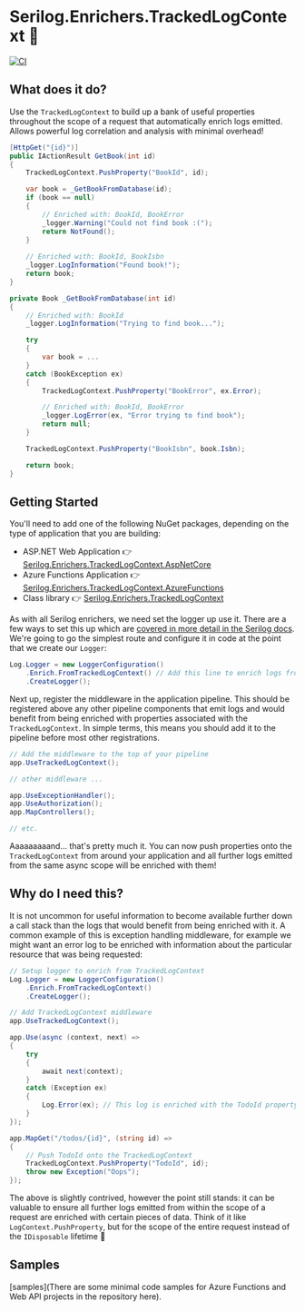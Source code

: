 # Serilog.Enrichers.TrackedLogContext 🌟

[![CI](https://github.com/CharlieJKendall/Serilog.Enrichers.TrackedLogContext/actions/workflows/ci.yml/badge.svg?branch=main)](https://github.com/CharlieJKendall/Serilog.Enrichers.TrackedLogContext/actions/workflows/ci.yml)

## What does it do?

Use the `TrackedLogContext` to build up a bank of useful properties throughout the scope of a request that automatically enrich logs emitted. Allows powerful log correlation and analysis with minimal overhead!

``` cs
[HttpGet("{id}")]
public IActionResult GetBook(int id)
{
    TrackedLogContext.PushProperty("BookId", id);

    var book = _GetBookFromDatabase(id);
    if (book == null)
    {
        // Enriched with: BookId, BookError
        _logger.Warning("Could not find book :(");
        return NotFound();
    }
    
    // Enriched with: BookId, BookIsbn
    _logger.LogInformation("Found book!");
    return book;
}

private Book _GetBookFromDatabase(int id)
{
    // Enriched with: BookId
    _logger.LogInformation("Trying to find book...");

    try
    {
        var book = ...
    }
    catch (BookException ex)
    {
        TrackedLogContext.PushProperty("BookError", ex.Error);

        // Enriched with: BookId, BookError
        _logger.LogError(ex, "Error trying to find book");
        return null;
    }

    TrackedLogContext.PushProperty("BookIsbn", book.Isbn);

    return book;
}
```

## Getting Started

You'll need to add one of the following NuGet packages, depending on the type of application that you are building:

- ASP.NET Web Application 👉 [Serilog.Enrichers.TrackedLogContext.AspNetCore](https://www.nuget.org/packages/Serilog.Enrichers.TrackedLogContext.AspNetCore)
- Azure Functions Application 👉 [Serilog.Enrichers.TrackedLogContext.AzureFunctions](https://www.nuget.org/packages/Serilog.Enrichers.TrackedLogContext.AzureFunctions)
- Class library 👉 [Serilog.Enrichers.TrackedLogContext](https://www.nuget.org/packages/Serilog.Enrichers.TrackedLogContext)

As with all Serilog enrichers, we need set the logger up use it. There are a few ways to set this up which are [covered in more detail in the Serilog docs](https://github.com/serilog/serilog/wiki/Configuration-Basics#enrichers). We're going to go the simplest route and configure it in code at the point that we create our `Logger`:

``` cs
Log.Logger = new LoggerConfiguration()
    .Enrich.FromTrackedLogContext() // Add this line to enrich logs from the TrackedLogContext
    .CreateLogger();
```

Next up, register the middleware in the application pipeline. This should be registered above any other pipeline components that emit logs and would benefit from being enriched with properties associated with the `TrackedLogContext`. In simple terms, this means you should add it to the pipeline before most other registrations.

``` cs
// Add the middleware to the top of your pipeline
app.UseTrackedLogContext();

// other middleware ...

app.UseExceptionHandler(); 
app.UseAuthorization();
app.MapControllers();

// etc.
```

Aaaaaaaaand... that's pretty much it. You can now push properties onto the `TrackedLogContext` from around your application and all further logs emitted from the same async scope will be enriched with them!

## Why do I need this?

It is not uncommon for useful information to become available further down a call stack than the logs that would benefit from being enriched with it. A common example of this is exception handling middleware, for example we might want an error log to be enriched with information about the particular resource that was being requested:

``` cs
// Setup logger to enrich from TrackedLogContext
Log.Logger = new LoggerConfiguration()
    .Enrich.FromTrackedLogContext()
    .CreateLogger();

// Add TrackedLogContext middleware
app.UseTrackedLogContext();

app.Use(async (context, next) =>
{
    try
    {
        await next(context);
    }
    catch (Exception ex)
    {
        Log.Error(ex); // This log is enriched with the TodoId property 🥳
    }
});

app.MapGet("/todos/{id}", (string id) =>
{
    // Push TodoId onto the TrackedLogContext
    TrackedLogContext.PushProperty("TodoId", id);
    throw new Exception("Oops");
});
```

The above is slightly contrived, however the point still stands: it can be valuable to ensure all further logs emitted from within the scope of a request are enriched with certain pieces of data. Think of it like `LogContext.PushProperty`, but for the scope of the entire request instead of the `IDisposable` lifetime 💅

## Samples

[samples](There are some minimal code samples for Azure Functions and Web API projects in the repository here).
